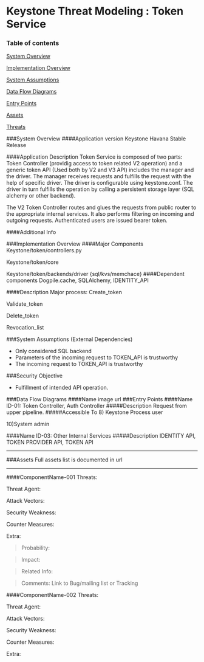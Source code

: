 Keystone Threat Modeling : Token Service
=========================================
### Table of contents

[System Overview](#system)

[Implementation Overview](#implementation)

[System Assumptions](#assumption)

[Data Flow Diagrams](#dfd)

[Entry Points](#entry)

[Assets](#asset)

[Threats](#threats)


<a name="system"/>
###System Overview
####Application version
   Keystone Havana Stable Release
   
####Application Description
   Token Service is composed of two parts: Token Controller (providig access to token related V2 operation) and a generic token API (Used both by V2 and V3 API) includes the manager and the driver. The manager receives requests and fulfills the request with the help of specific driver. The driver is configurable using keystone.conf.  The driver in turn fulfills the operation by calling a persistent storage layer (SQL alchemy or other backend).
   
The V2 Token Controller routes and glues the requests from public router to the appropriate internal services. It also performs filtering on incoming and outgoing requests.  Authenticated users are issued bearer token.

####Additional Info
  

<a name="implementation"/>
###Implementation Overview
####Major Components
Keystone/token/controllers.py

Keystone/token/core
 
Keystone/token/backends/driver {sql/kvs/memchace}
####Dependent components
Dogpile.cache, SQLAlchemy, IDENTITY_API

####Description
Major process: 
Create_token

Validate_token

Delete_token

Revocation_list

<a name="assumption"/>
###System Assumptions (External Dependencies)

 - Only considered SQL backend
 - Parameters of the incoming request to TOKEN_API is trustworthy
 - The incoming request to TOKEN_API is trustworthy

###Security Objective

 - Fulfillment of intended API operation.


<a name="dfd"/>
###Data Flow Diagrams 
####Name 
image url
 


<a name="entry"/>
###Entry Points
####Name ID-01: Token Controller, Auth Controller
#####Description
Request from upper pipeline.
#####Accessible To
8) Keystone Process user

10)System admin 

####Name ID-03: Other Internal Services
#####Description
IDENTITY API, TOKEN PROVIDER API, TOKEN  API



----------
<a name="asset"/>
###Assets
Full assets list is documented in url



----------
####ComponentName-001
Threats:
> 

Threat Agent:
> 

Attack Vectors:
> 

Security Weakness:
> 

Counter Measures:
> 

Extra:
>  Probability:

>   Impact:

>   Related Info:

>   Comments:
     Link to Bug/mailing list or Tracking 

####ComponentName-002
Threats:
> 

Threat Agent:
> 

Attack Vectors:
> 

Security Weakness:
> 

Counter Measures:
> 

Extra:
> 

